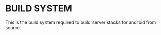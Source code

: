 BUILD SYSTEM
===================

This is the build system required to build server stacks for android from source.
